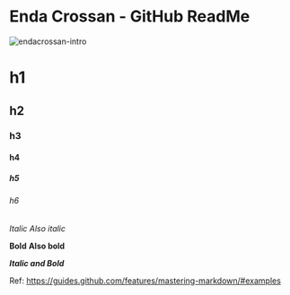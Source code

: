 # Enda Crossan - GitHub ReadMe
![endacrossan-intro](https://github.com/endacrossan/github_profile_gif/blob/80050af5608c222cdfbd9cab92e31c332bd1856b/endacrossan_github.gif)

# h1 
## h2
### h3
#### h4
##### h5
###### h6
 
*Italic*
_Also italic_

**Bold**
__Also bold__

_**Italic and Bold**_


Ref: https://guides.github.com/features/mastering-markdown/#examples
